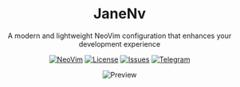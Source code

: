 <div align="center">
  
# JaneNv

A modern and lightweight NeoVim configuration that enhances your development experience

[![NeoVim](https://img.shields.io/badge/v0.9.5-zxc?style=for-the-badge&logo=NeoVim&color=a6e3a1&logoColor=D9E0EE&labelColor=1e1e2e)](//neovim.io/doc)
[![License](https://img.shields.io/github/license/alsolovyev/nvim-config?style=for-the-badge&logo=starship&color=f5c2e7&logoColor=D9E0EE&labelColor=1e1e2e)](//github.com/alsolovyev/nvim-config/blob/master/LICENSE)
[![Issues](https://img.shields.io/github/issues/alsolovyev/nvim-config?style=for-the-badge&logo=bilibili&color=eba0ac&logoColor=D9E0EE&labelColor=1e1e2e)](//github.com/alsolovyev/nvim-config/issues)
[![Telegram](https://img.shields.io/badge/Telegram-white.svg?style=for-the-badge&logo=telegram&color=b4befe&logoColor=D9E0EE&labelColor=1e1e2e)](//t.me/alsolovyev)

![Preview](https://github.com/alsolovyev/nvim-config/assets/20425619/4dcdefb8-10bb-40aa-89f0-8d4613388627)

<div>
